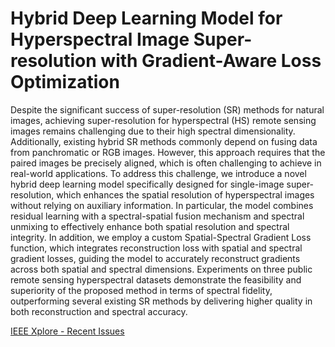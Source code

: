 # Hybrid Deep Learning Model for Hyperspectral Image Super-resolution with Gradient-Aware Loss Optimization

Despite the significant success of super-resolution (SR) methods for natural images, achieving super-resolution for hyperspectral (HS) remote sensing images remains challenging due to their high spectral dimensionality. Additionally, existing hybrid SR methods commonly depend on fusing data from panchromatic or RGB images. However, this approach requires that the paired images be precisely aligned, which is often challenging to achieve in real-world applications. To address this challenge, we introduce a novel hybrid deep learning model specifically designed for single-image super-resolution, which enhances the spatial resolution of hyperspectral images without relying on auxiliary information. In particular, the model combines residual learning with a spectral-spatial fusion mechanism and spectral unmixing to effectively enhance both spatial resolution and spectral integrity. In addition, we employ a custom Spatial-Spectral Gradient Loss function, which integrates reconstruction loss with spatial and spectral gradient losses, guiding the model to accurately reconstruct gradients across both spatial and spectral dimensions. Experiments on three public remote sensing hyperspectral datasets demonstrate the feasibility and superiority of the proposed method in terms of spectral fidelity, outperforming several existing SR methods by delivering higher quality in both reconstruction and spectral accuracy.

[IEEE Xplore - Recent Issues](https://ieeexplore.ieee.org/xpl/RecentIssue.jsp?punumber=8859)

